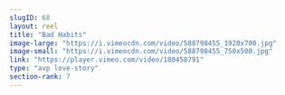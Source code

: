 ```yaml
---
slugID: 68 
layout: reel
title: "Bad Habits"
image-large: "https://i.vimeocdn.com/video/588798455_1920x700.jpg"
image-small: "https://i.vimeocdn.com/video/588798455_750x500.jpg"
link: "https://player.vimeo.com/video/180458791"
type: "avp love-story"
section-rank: 7
---
```

